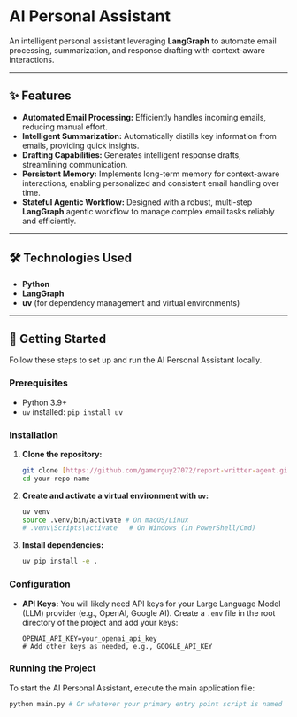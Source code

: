 # AI Personal Assistant

An intelligent personal assistant leveraging **LangGraph** to automate email processing, summarization, and response drafting with context-aware interactions.

---

## ✨ Features

* **Automated Email Processing:** Efficiently handles incoming emails, reducing manual effort.
* **Intelligent Summarization:** Automatically distills key information from emails, providing quick insights.
* **Drafting Capabilities:** Generates intelligent response drafts, streamlining communication.
* **Persistent Memory:** Implements long-term memory for context-aware interactions, enabling personalized and consistent email handling over time.
* **Stateful Agentic Workflow:** Designed with a robust, multi-step **LangGraph** agentic workflow to manage complex email tasks reliably and efficiently.

---

## 🛠️ Technologies Used

* **Python**
* **LangGraph**
* **uv** (for dependency management and virtual environments)

---

## 🚀 Getting Started

Follow these steps to set up and run the AI Personal Assistant locally.

### Prerequisites

* Python 3.9+
* `uv` installed: `pip install uv`

### Installation

1.  **Clone the repository:**
    ```bash
    git clone [https://github.com/gamerguy27072/report-writter-agent.git](https://github.com/gamerguy27072/report-writter-agent.git)
    cd your-repo-name
    ```

2.  **Create and activate a virtual environment with `uv`:**
    ```bash
    uv venv
    source .venv/bin/activate # On macOS/Linux
    # .venv\Scripts\activate   # On Windows (in PowerShell/Cmd)
    ```

3.  **Install dependencies:**
    ```bash
    uv pip install -e .
    ```

### Configuration

* **API Keys:** You will likely need API keys for your Large Language Model (LLM) provider (e.g., OpenAI, Google AI). Create a `.env` file in the root directory of the project and add your keys:
    ```
    OPENAI_API_KEY=your_openai_api_key
    # Add other keys as needed, e.g., GOOGLE_API_KEY
    ```

### Running the Project

To start the AI Personal Assistant, execute the main application file:

```bash
python main.py # Or whatever your primary entry point script is named
